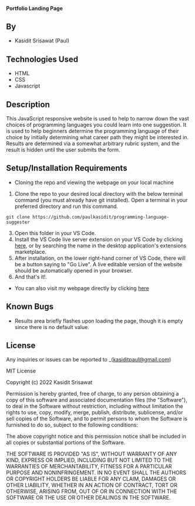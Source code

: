 #### Portfolio Landing Page

## By

* Kasidit Srisawat (Paul)

## Technologies Used

* HTML
* CSS
* Javascript

## Description

This JavaScript responsive website is used to help to narrow down the vast choices of programming languages you could learn into one suggestion. It is used to help beginners determine the programming language of their choice by initially determining what career path they might be interested in. Results are determined via a somewhat arbitrary rubric system, and the result is hidden until the user submits the form. 

## Setup/Installation Requirements

- Cloning the repo and viewing the webpage on your local machine

1. Clone the repo to your desired local directory with the below terminal command (you must already have git installed). Open a terminal in your preferred directory and run this command. 
```
git clone https://github.com/paulkasidit/programming-language-suggester 

``` 
3. Open this folder in your VS Code. 
2. Install the VS Code live server extension on your VS Code by clicking [here](https://marketplace.visualstudio.com/items?itemName=ritwickdey.LiveServer), or by searching the name in the desktop application's extensions marketplace. 
4. After installation, on the lower right-hand corner of VS Code, there will be a button saying to "Go Live". A live editable version of the website should be automatically opened in your browser.
5. And that's it!.

- You can also visit my webpage directly by clicking [here](https://paulkasidit.github.io/programming-language-suggester)

## Known Bugs

* Results area briefly flashes upon loading the page, though it is empty since there is no default value. 

## License

Any inquiries or issues can be reported to _(kasiditpaul@gmail.com)

MIT License

Copyright (c) 2022 Kasidit Srisawat

Permission is hereby granted, free of charge, to any person obtaining a copy
of this software and associated documentation files (the "Software"), to deal
in the Software without restriction, including without limitation the rights
to use, copy, modify, merge, publish, distribute, sublicense, and/or sell
copies of the Software, and to permit persons to whom the Software is
furnished to do so, subject to the following conditions:

The above copyright notice and this permission notice shall be included in all
copies or substantial portions of the Software.

THE SOFTWARE IS PROVIDED "AS IS", WITHOUT WARRANTY OF ANY KIND, EXPRESS OR
IMPLIED, INCLUDING BUT NOT LIMITED TO THE WARRANTIES OF MERCHANTABILITY,
FITNESS FOR A PARTICULAR PURPOSE AND NONINFRINGEMENT. IN NO EVENT SHALL THE
AUTHORS OR COPYRIGHT HOLDERS BE LIABLE FOR ANY CLAIM, DAMAGES OR OTHER
LIABILITY, WHETHER IN AN ACTION OF CONTRACT, TORT OR OTHERWISE, ARISING FROM,
OUT OF OR IN CONNECTION WITH THE SOFTWARE OR THE USE OR OTHER DEALINGS IN THE
SOFTWARE.

